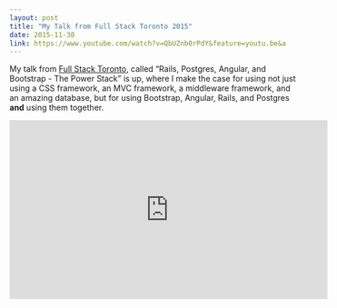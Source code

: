 ```yaml
---
layout: post
title: "My Talk from Full Stack Toronto 2015"
date: 2015-11-30
link: https://www.youtube.com/watch?v=QbUZnb0rPdY&feature=youtu.be&a
---
```


My talk from [Full Stack Toronto](https://fsto.co/), called “Rails, Postgres, Angular, and Bootstrap - The Power Stack” is up, where I make the case for using not just using a CSS framework, an MVC framework, a
middleware framework, and an amazing database, but for using Bootstrap, Angular, Rails, and Postgres **and** using them together.

<iframe width="560" height="315" src="https://www.youtube.com/embed/QbUZnb0rPdY" frameborder="0" allowfullscreen></iframe>

